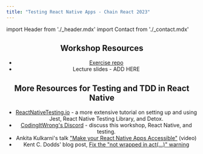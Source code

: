 ```yaml
---
title: "Testing React Native Apps - Chain React 2023"
---
```


import Header from './_header.mdx'
import Contact from './_contact.mdx'

<Header />

## Workshop Resources

- [Exercise repo](https://github.com/CodingItWrong/rn-testing-exercises)
- Lecture slides - ADD HERE

## More Resources for Testing and TDD in React Native

- [ReactNativeTesting.io](/) - a more extensive tutorial on setting up and using Jest, React Native Testing Library, and Detox.
- [CodingItWrong's Discord](https://discord.gg/jVXCxZPF6f) - discuss this workshop, React Native, and testing.
- Ankita Kulkarni's talk ["Make your React Native Apps Accessible"](https://youtu.be/3LLQ5AshtNc) (video)
- Kent C. Dodds' blog post, [Fix the "not wrapped in act(...)" warning](https://kentcdodds.com/blog/fix-the-not-wrapped-in-act-warning)

<Contact />
